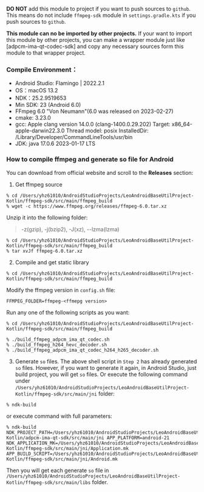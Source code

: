 **DO NOT** add this module to project if you want to push sources to `github`.
This means do not include `ffmpeg-sdk` module in `settings.gradle.kts` if you push sources to `github`.

**This module can no be imported by other projects.**
If your want to import this module by other projects, you can make a wrapper module just like [adpcm-ima-qt-codec-sdk] and copy any necessary sources form this module to that wrapper project.

### Compile Environment：

- Android Studio: Flamingo | 2022.2.1
- OS：macOS 13.2
- NDK：25.2.9519653
- Min SDK: 23 (Android 6.0)
- FFmpeg 6.0 "Von Neumann"(6.0 was released on 2023-02-27)
- cmake: 3.23.0
- gcc:
  Apple clang version 14.0.0 (clang-1400.0.29.202)
  Target: x86_64-apple-darwin22.3.0
  Thread model: posix
  InstalledDir: /Library/Developer/CommandLineTools/usr/bin
- JDK: java 17.0.6 2023-01-17 LTS

### How to compile ffmpeg and generate so file for Android

You can download from official website and scroll to the **Releases** section:

1. Get ffmpeg source

```shell
% cd /Users/yhz61010/AndroidStudioProjects/LeoAndroidBaseUtilProject-Kotlin/ffmpeg-sdk/src/main/ffmpeg_build
% wget -c https://www.ffmpeg.org/releases/ffmpeg-6.0.tar.xz
```

Unzip it into the following folder:

> -z(gzip), -j(bzip2), -J(xz), --lzma(lzma)

```shell
% cd /Users/yhz61010/AndroidStudioProjects/LeoAndroidBaseUtilProject-Kotlin/ffmpeg-sdk/src/main/ffmpeg_build
% tar xvJf ffmpeg-6.0.tar.xz
```

2. Compile and get static library

```shell
% cd /Users/yhz61010/AndroidStudioProjects/LeoAndroidBaseUtilProject-Kotlin/ffmpeg-sdk/src/main/ffmpeg_build
```

Modify the ffmpeg version in `config.sh` file:

```shell
FFMPEG_FOLDER=ffmpeg-<ffmepg version>
```

Run any one of the following scripts as you want:

```shell
% cd /Users/yhz61010/AndroidStudioProjects/LeoAndroidBaseUtilProject-Kotlin/ffmpeg-sdk/src/main/ffmpeg_build
```

```shell
% ./build_ffmpeg_adpcm_ima_qt_codec.sh
% ./build_ffmpeg_h264_hevc_decoder.sh
% ./build_ffmpeg_adpcm_ima_qt_codec_h264_h265_decoder.sh
```

3. Generate `so` files.
   The above shell script in `Step 2` has already generated `so` files. However, if you want to generate it again,
   in Android Studio, just build project, you will get `so` files.
   Or execute the following command under
   `/Users/yhz61010/AndroidStudioProjects/LeoAndroidBaseUtilProject-Kotlin/ffmpeg-sdk/src/main/jni`
   folder:

```shell
% ndk-build
```

or execute command with full parameters:

```shell
% ndk-build NDK_PROJECT_PATH=/Users/yhz61010/AndroidStudioProjects/LeoAndroidBaseUtilProject-Kotlin/adpcm-ima-qt-sdk/src/main/jni APP_PLATFORM=android-21 NDK_APPLICATION_MK=/Users/yhz61010/AndroidStudioProjects/LeoAndroidBaseUtilProject-Kotlin/ffmpeg-sdk/src/main/jni/Application.mk APP_BUILD_SCRIPT=/Users/yhz61010/AndroidStudioProjects/LeoAndroidBaseUtilProject-Kotlin/ffmpeg-sdk/src/main/jni/Android.mk
```

Then you will get each generate `so` file
in `/Users/yhz61010/AndroidStudioProjects/LeoAndroidBaseUtilProject-Kotlin/ffmpeg-sdk/src/main/libs`
folder.
